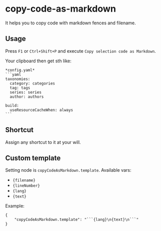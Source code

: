 # copy-code-as-markdown

It helps you to copy code with markdown fences and filename.

## Usage

Press `F1` or `Ctrl+Shift+P` and execute `Copy selection code as Markdown`.

Your clipboard then get sth like:

````
*config.yaml*
```yaml
taxonomies:
  category: categories
  tag: tags
  series: series
  author: authors

build:
  useResourceCacheWhen: always
```
````


## Shortcut

Assign any shortcut to it at your will.

## Custom template

Setting node is `copyCodeAsMarkdown.template`. Available vars:

+ `{filename}`
+ `{lineNumber}`
+ `{lang}`
+ `{text}`

Example:

```
{
    "copyCodeAsMarkdown.template": "```{lang}\n{text}\n```"
}
```